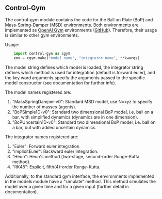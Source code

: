 ## Control-Gym
The control-gym module contains the code for the Ball on Plate (BoP) and Mass-Spring-Damper (MSD) environments. Both environments are implemented as [OpenAI Gym](https://gym.openai.com/) environments ([GitHub](https://github.com/openai/gym)). Therefore, their usage is similar to other gym environments.

Usage:
```python
    import control-gym as cgym
    env = cgym.make("model name", "integrator name", **kwargs)
```

The model string defines which model is loaded, the integrator string defines which method is used for integration (default is forward euler), and the key word arguments specify the arguments passed to the specific model constructor (see documentation for further info).

The model names registered are:
1. "MassSpringDamper-v0": Standard MSD model, use N=xyz to specify the number of masses (agents).
2. "BoPSimple1D-v0": Standard two dimensional BoP model, i.e. ball on a bar, with simplified dynamics (dynamics are in one dimension).
3. "BoPUncertain1D-v0": Standard two dimensional BoP model, i.e. ball on a bar, but with added uncertain dynamics.

The integrator names registered are:
1. "Euler": Forward euler integration.
2. "ImplicitEuler": Backward euler integration.
3. "Heun": Heun's method (two-stage, second-order Runge-Kutta method).
4. "RK45": Explicit, fifth(4)-order Runge-Kutta.

Additionally, to the standard gym interface, the environments implemented in the models module have a "simulate" method. This method simulates the model over a given time and for a given input (further detail in documentation).

